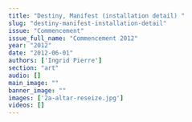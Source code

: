```yaml
---
title: "Destiny, Manifest (installation detail) "
slug: "destiny-manifest-installation-detail"
issue: "Commencement"
issue_full_name: "Commencement 2012"
year: "2012"
date: "2012-06-01"
authors: ['Ingrid Pierre']
section: "art"
audio: []
main_image: ""
banner_image: ""
images: ['2a-altar-reseize.jpg']
videos: []
---
```

